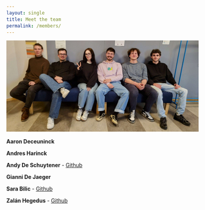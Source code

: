 ```yaml
---
layout: single
title: Meet the team
permalink: /members/
---
```


![Group photo](assets\images\group-photo.jpg)

**Aaron Deceuninck**

**Andres Harinck**

**Andy De Schuytener** - [Github](https://github.com/andyds1)

**Gianni De Jaeger**

**Sara Bilic** - [Github](https://github.com/SaraameliaB)

**Zalán Hegedus** - [Github](https://github.com/Widroach)
